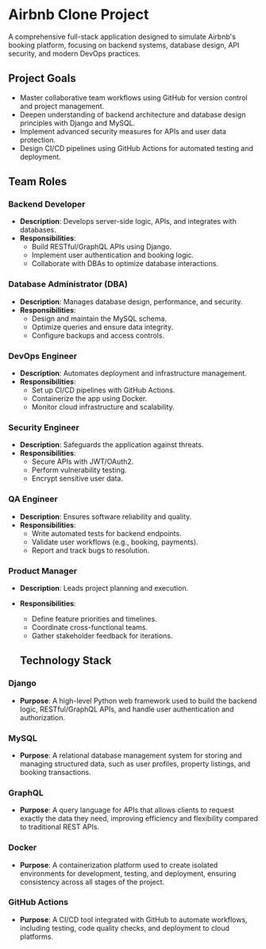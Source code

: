 # Airbnb Clone Project

A comprehensive full-stack application designed to simulate Airbnb's booking platform, focusing on backend systems, database design, API security, and modern DevOps practices.

## Project Goals

- Master collaborative team workflows using GitHub for version control and project management.
- Deepen understanding of backend architecture and database design principles with Django and MySQL.
- Implement advanced security measures for APIs and user data protection.
- Design CI/CD pipelines using GitHub Actions for automated testing and deployment.

## Team Roles

### Backend Developer
- **Description**: Develops server-side logic, APIs, and integrates with databases.
- **Responsibilities**:
  - Build RESTful/GraphQL APIs using Django.
  - Implement user authentication and booking logic.
  - Collaborate with DBAs to optimize database interactions.

### Database Administrator (DBA)
- **Description**: Manages database design, performance, and security.
- **Responsibilities**:
  - Design and maintain the MySQL schema.
  - Optimize queries and ensure data integrity.
  - Configure backups and access controls.

### DevOps Engineer
- **Description**: Automates deployment and infrastructure management.
- **Responsibilities**:
  - Set up CI/CD pipelines with GitHub Actions.
  - Containerize the app using Docker.
  - Monitor cloud infrastructure and scalability.

### Security Engineer
- **Description**: Safeguards the application against threats.
- **Responsibilities**:
  - Secure APIs with JWT/OAuth2.
  - Perform vulnerability testing.
  - Encrypt sensitive user data.

### QA Engineer
- **Description**: Ensures software reliability and quality.
- **Responsibilities**:
  - Write automated tests for backend endpoints.
  - Validate user workflows (e.g., booking, payments).
  - Report and track bugs to resolution.

### Product Manager
- **Description**: Leads project planning and execution.
- **Responsibilities**:
  - Define feature priorities and timelines.
  - Coordinate cross-functional teams.
  - Gather stakeholder feedback for iterations.
 
  ## Technology Stack

### Django
- **Purpose**: A high-level Python web framework used to build the backend logic, RESTful/GraphQL APIs, and handle user authentication and authorization.

### MySQL
- **Purpose**: A relational database management system for storing and managing structured data, such as user profiles, property listings, and booking transactions.

### GraphQL
- **Purpose**: A query language for APIs that allows clients to request exactly the data they need, improving efficiency and flexibility compared to traditional REST APIs.

### Docker
- **Purpose**: A containerization platform used to create isolated environments for development, testing, and deployment, ensuring consistency across all stages of the project.

### GitHub Actions
- **Purpose**: A CI/CD tool integrated with GitHub to automate workflows, including testing, code quality checks, and deployment to cloud platforms.
